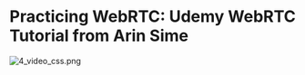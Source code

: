 # Practicing WebRTC: Udemy WebRTC Tutorial from Arin Sime
![4_video_css.png]({{site.baseurl}}/4_video_css.png)
